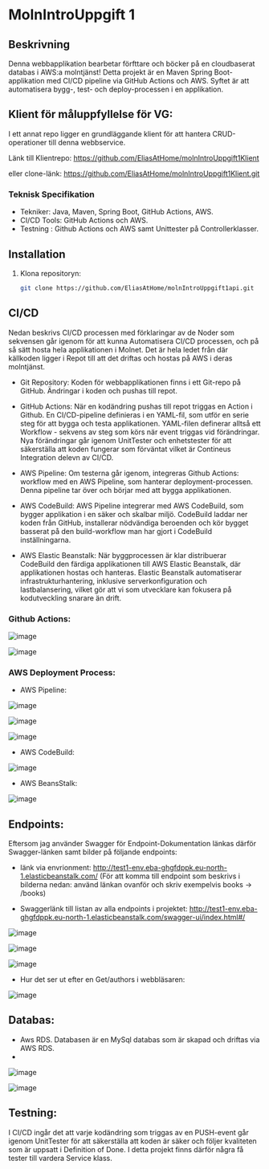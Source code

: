 # MolnIntroUppgift 1

## Beskrivning
Denna webbapplikation bearbetar förfttare och böcker på en cloudbaserat databas i AWS:a molntjänst!
Detta projekt är en Maven Spring Boot-applikation med CI/CD pipeline via GitHub Actions och AWS. Syftet är att automatisera bygg-, test- och deploy-processen i en applikation.

## Klient för måluppfyllelse för VG:
I ett annat repo ligger en grundläggande klient för att hantera CRUD-operationer till denna webbservice.

Länk till Klientrepo: https://github.com/EliasAtHome/molnIntroUppgift1Klient

eller clone-länk: https://github.com/EliasAtHome/molnIntroUppgift1Klient.git

### Teknisk Specifikation
- Tekniker: Java, Maven, Spring Boot, GitHub Actions, AWS.
- CI/CD Tools: GitHub Actions och AWS.
- Testning : Github Actions och AWS samt Unittester på Controllerklasser.
  
## Installation
1. Klona repositoryn:
   ```bash
   git clone https://github.com/EliasAtHome/molnIntroUppgift1api.git

## CI/CD
Nedan beskrivs CI/CD processen med förklaringar av de Noder som sekvensen går igenom för att kunna Automatisera CI/CD processen, och på så sätt hosta hela applikationen i Molnet. Det är hela ledet från där källkoden ligger i Repot till att det driftas och hostas på AWS i deras molntjänst.

- Git Repository: Koden för webbapplikationen finns i ett Git-repo på GitHub. Ändringar i koden och pushas  till repot.

- GitHub Actions: När en kodändring pushas till repot triggas en Action i Github. En CI/CD-pipeline definieras i en YAML-fil, som utför en serie steg för att bygga och testa applikationen. YAML-filen definerar alltså ett Workflow - sekvens av steg som körs när event triggas vid förändringar. Nya förändringar går igenom UnitTester och enhetstester för att säkerställa att koden fungerar som förväntat vilket är Contineus Integration delevn av CI/CD.

- AWS Pipeline: Om testerna går igenom, integreras Github Actions: workflow med en AWS Pipeline, som hanterar deployment-processen. Denna pipeline tar över och börjar med att bygga applikationen.

- AWS CodeBuild: AWS Pipeline integrerar med AWS CodeBuild, som bygger applikation i en säker och skalbar miljö. CodeBuild laddar ner koden från GitHub, installerar nödvändiga beroenden och kör bygget basserat på den build-workflow man har gjort i CodeBuild inställningarna.

- AWS Elastic Beanstalk: När byggprocessen är klar distribuerar CodeBuild den färdiga applikationen till AWS Elastic Beanstalk, där applikationen hostas och hanteras. Elastic Beanstalk automatiserar infrastrukturhantering, inklusive serverkonfiguration och lastbalansering, vilket gör att vi som utvecklare kan fokusera på kodutveckling snarare än drift.

### Github Actions:
![image](https://github.com/user-attachments/assets/aad0f5e4-14bf-4097-add0-9ee97939b457)

![image](https://github.com/user-attachments/assets/2cae62e6-93c2-41fe-ba49-ad2f79486fc3)

### AWS Deployment Process:
- AWS Pipeline:

![image](https://github.com/user-attachments/assets/353a5ca0-44a7-4f3f-aa71-c11e5d349d3c)

![image](https://github.com/user-attachments/assets/5ab29e02-d157-4b8e-b8d7-c08c48bd2d54)

![image](https://github.com/user-attachments/assets/acb117d4-f798-4650-83b1-6c0bfc0dc301)

- AWS CodeBuild:
  
![image](https://github.com/user-attachments/assets/db33f8ff-171b-41b5-8cb2-45d1f8e9b3cd)

- AWS BeansStalk:
 
![image](https://github.com/user-attachments/assets/c2ec9ae5-565e-472b-97fd-f57718a1d849)


## Endpoints:
Eftersom jag använder Swagger för Endpoint-Dokumentation länkas därför Swagger-länken samt bilder på följande endpoints:

- länk via envrionment: http://test1-env.eba-ghgfdppk.eu-north-1.elasticbeanstalk.com/
  (För att komma till endpoint som beskrivs i bilderna nedan: använd länkan ovanför och skriv exempelvis books -> /books)
  
- Swaggerlänk till listan av alla endpoints i projektet: http://test1-env.eba-ghgfdppk.eu-north-1.elasticbeanstalk.com/swagger-ui/index.html#/
 
![image](https://github.com/user-attachments/assets/499bb814-ef03-43ea-81ec-54a6158e6995)

![image](https://github.com/user-attachments/assets/ba71557f-bf76-4dee-a4ed-cf4d3760e1b2)

![image](https://github.com/user-attachments/assets/d5b96aa5-83a1-47cd-a663-085e0e2cf571)


- Hur det ser ut efter en Get/authors i webbläsaren:

![image](https://github.com/user-attachments/assets/dbe770a5-0088-48ad-8bfb-7c4ee9b9b2e2)


## Databas:
- Aws RDS. Databasen är en MySql databas som är skapad och driftas via AWS RDS.
- 
![image](https://github.com/user-attachments/assets/c3db41ba-a34c-4f92-a034-d37570236ee7)


![image](https://github.com/user-attachments/assets/49731451-36ab-488d-aae0-f142a40b4405)


## Testning:
I CI/CD ingår det att varje kodändring som triggas av en PUSH-event går igenom UnitTester för att säkerställa att koden är säker och följer kvaliteten som är uppsatt i Definition of Done. I detta projekt finns därför några få tester till vardera Service klass.
